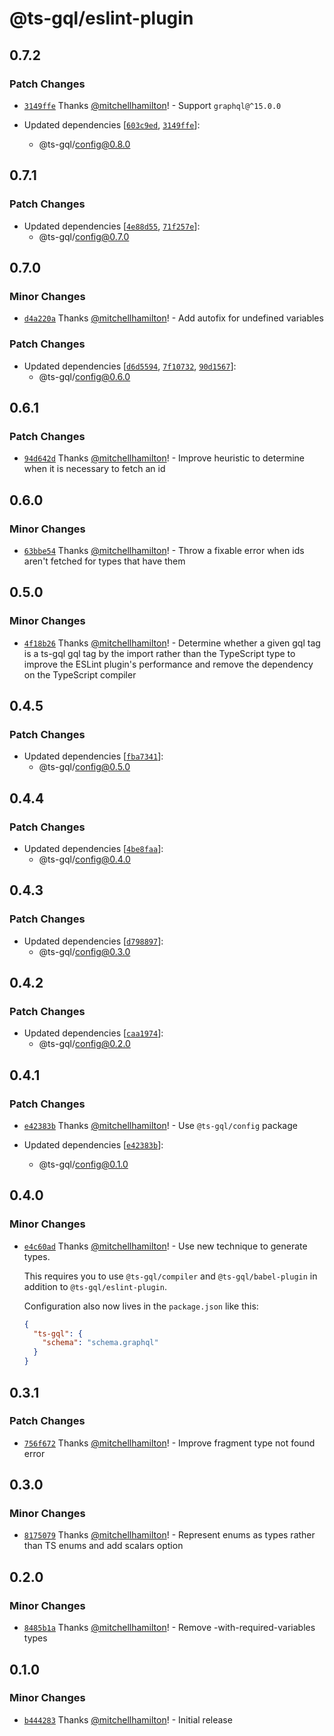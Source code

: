 # @ts-gql/eslint-plugin

## 0.7.2

### Patch Changes

- [`3149ffe`](https://github.com/Thinkmill/ts-gql/commit/3149ffe2ffb428273e80451d8a67873073e052c8) Thanks [@mitchellhamilton](https://github.com/mitchellhamilton)! - Support `graphql@^15.0.0`

- Updated dependencies [[`603c9ed`](https://github.com/Thinkmill/ts-gql/commit/603c9ed186377c8de4517a8371aec08b45a3a425), [`3149ffe`](https://github.com/Thinkmill/ts-gql/commit/3149ffe2ffb428273e80451d8a67873073e052c8)]:
  - @ts-gql/config@0.8.0

## 0.7.1

### Patch Changes

- Updated dependencies [[`4e88d55`](https://github.com/Thinkmill/ts-gql/commit/4e88d551463c108fe30a609c24fa641e8f9ec88b), [`71f257e`](https://github.com/Thinkmill/ts-gql/commit/71f257e5ec9152b01bcb86aa06810a8d84e1441d)]:
  - @ts-gql/config@0.7.0

## 0.7.0

### Minor Changes

- [`d4a220a`](https://github.com/Thinkmill/ts-gql/commit/d4a220ad74a7e57bafcd2c3ec3b22cafabbfe744) Thanks [@mitchellhamilton](https://github.com/mitchellhamilton)! - Add autofix for undefined variables

### Patch Changes

- Updated dependencies [[`d6d5594`](https://github.com/Thinkmill/ts-gql/commit/d6d55946c9dfc118d87ba34b79d48d48a3144e4d), [`7f10732`](https://github.com/Thinkmill/ts-gql/commit/7f10732c53b1b9541414b6c343ad7cd1e35e122c), [`90d1567`](https://github.com/Thinkmill/ts-gql/commit/90d15672f4737d8a1c15429f680790c9abdccf58)]:
  - @ts-gql/config@0.6.0

## 0.6.1

### Patch Changes

- [`94d642d`](https://github.com/Thinkmill/ts-gql/commit/94d642d514dac32c183881cfe75e6cc61851707d) Thanks [@mitchellhamilton](https://github.com/mitchellhamilton)! - Improve heuristic to determine when it is necessary to fetch an id

## 0.6.0

### Minor Changes

- [`63bbe54`](https://github.com/Thinkmill/ts-gql/commit/63bbe543b2ba34e14565ca3627187e37a9bbd619) Thanks [@mitchellhamilton](https://github.com/mitchellhamilton)! - Throw a fixable error when ids aren't fetched for types that have them

## 0.5.0

### Minor Changes

- [`4f18b26`](https://github.com/Thinkmill/ts-gql/commit/4f18b264c0b3f6cb754b327b70ef47894f387492) Thanks [@mitchellhamilton](https://github.com/mitchellhamilton)! - Determine whether a given gql tag is a ts-gql gql tag by the import rather than the TypeScript type to improve the ESLint plugin's performance and remove the dependency on the TypeScript compiler

## 0.4.5

### Patch Changes

- Updated dependencies [[`fba7341`](https://github.com/Thinkmill/ts-gql/commit/fba7341a1418e0a9d555172dc5c6e86899fa6ed3)]:
  - @ts-gql/config@0.5.0

## 0.4.4

### Patch Changes

- Updated dependencies [[`4be8faa`](https://github.com/Thinkmill/ts-gql/commit/4be8faafa0fba17efa491a0aec8ddbb472aa5572)]:
  - @ts-gql/config@0.4.0

## 0.4.3

### Patch Changes

- Updated dependencies [[`d798897`](https://github.com/Thinkmill/ts-gql/commit/d7988972e801c41bb96aaa4dec5763ebae73e30e)]:
  - @ts-gql/config@0.3.0

## 0.4.2

### Patch Changes

- Updated dependencies [[`caa1974`](https://github.com/Thinkmill/ts-gql/commit/caa19743de1aa1345795691b8d4eea58c052fc8f)]:
  - @ts-gql/config@0.2.0

## 0.4.1

### Patch Changes

- [`e42383b`](https://github.com/Thinkmill/ts-gql/commit/e42383b5970a554462384f9851aabc173f7fcf52) Thanks [@mitchellhamilton](https://github.com/mitchellhamilton)! - Use `@ts-gql/config` package

- Updated dependencies [[`e42383b`](https://github.com/Thinkmill/ts-gql/commit/e42383b5970a554462384f9851aabc173f7fcf52)]:
  - @ts-gql/config@0.1.0

## 0.4.0

### Minor Changes

- [`e4c60ad`](https://github.com/Thinkmill/ts-gql/commit/e4c60adcc45abba018c4b9d4d0379e7d529a9af1) Thanks [@mitchellhamilton](https://github.com/mitchellhamilton)! - Use new technique to generate types.

  This requires you to use `@ts-gql/compiler` and `@ts-gql/babel-plugin` in addition to `@ts-gql/eslint-plugin`.

  Configuration also now lives in the `package.json` like this:

  ```json
  {
    "ts-gql": {
      "schema": "schema.graphql"
    }
  }
  ```

## 0.3.1

### Patch Changes

- [`756f672`](https://github.com/Thinkmill/ts-gql/commit/756f67221ce5bf44a7a949779df8413712eed7ab) Thanks [@mitchellhamilton](https://github.com/mitchellhamilton)! - Improve fragment type not found error

## 0.3.0

### Minor Changes

- [`8175079`](https://github.com/Thinkmill/ts-gql/commit/817507911de80cb628e01f42d1c547915f811415) Thanks [@mitchellhamilton](https://github.com/mitchellhamilton)! - Represent enums as types rather than TS enums and add scalars option

## 0.2.0

### Minor Changes

- [`8485b1a`](https://github.com/Thinkmill/ts-gql/commit/8485b1a28228feea836d076cc7dd1a0691414248) Thanks [@mitchellhamilton](https://github.com/mitchellhamilton)! - Remove -with-required-variables types

## 0.1.0

### Minor Changes

- [`b444283`](https://github.com/Thinkmill/ts-gql/commit/b44428353e6e94f7df60b8ffc409b44b6fbca1ca) Thanks [@mitchellhamilton](https://github.com/mitchellhamilton)! - Initial release
